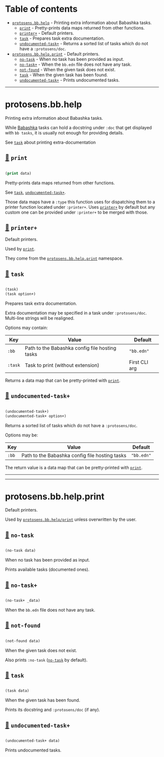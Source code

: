 # Table of contents
-  [`protosens.bb.help`](#protosens.bb.help)  - Printing extra information about Babashka tasks.
    -  [`print`](#protosens.bb.help/print) - Pretty-prints data maps returned from other functions.
    -  [`printer+`](#protosens.bb.help/printer+) - Default printers.
    -  [`task`](#protosens.bb.help/task) - Prepares task extra documentation.
    -  [`undocumented-task+`](#protosens.bb.help/undocumented-task+) - Returns a sorted list of tasks which do not have a <code>:protosens/doc</code>.
-  [`protosens.bb.help.print`](#protosens.bb.help.print)  - Default printers.
    -  [`no-task`](#protosens.bb.help.print/no-task) - When no task has been provided as input.
    -  [`no-task+`](#protosens.bb.help.print/no-task+) - When the <code>bb.edn</code> file does not have any task.
    -  [`not-found`](#protosens.bb.help.print/not-found) - When the given task does not exist.
    -  [`task`](#protosens.bb.help.print/task) - When the given task has been found.
    -  [`undocumented-task+`](#protosens.bb.help.print/undocumented-task+) - Prints undocumented tasks.

-----
# <a name="protosens.bb.help">protosens.bb.help</a>


Printing extra information about Babashka tasks.

   While [Babashka](https://github.com/babashka/babashka) tasks can hold a docstring under `:doc`
   that get displayed with `bb tasks`, it is usually not enough for providing details.

   See [`task`](#protosens.bb.help/task) about printing extra-documentation




## <a name="protosens.bb.help/print">[:page_facing_up:](https://github.com/protosens/monorepo.cljc/blob/main/module/bb.help/src/main/clj/protosens/bb/help.clj#L118-L138) `print`</a>
``` clojure

(print data)
```


Pretty-prints data maps returned from other functions.

   See [`task`](#protosens.bb.help/task), [`undocumented-task+`](#protosens.bb.help/undocumented-task+).
  
   Those data maps have a `:type` this function uses for dispatching them to a
   printer function located under `:printer+`.
   Uses [`printer+`](#protosens.bb.help/printer+) by default but any custom one can be provided under `:printer+`
   to be merged with those.

## <a name="protosens.bb.help/printer+">[:page_facing_up:](https://github.com/protosens/monorepo.cljc/blob/main/module/bb.help/src/main/clj/protosens/bb/help.clj#L142-L154) `printer+`</a>

Default printers.
  
   Used by [`print`](#protosens.bb.help/print).

   They come from the [`protosens.bb.help.print`](#protosens.bb.help.print) namespace.

## <a name="protosens.bb.help/task">[:page_facing_up:](https://github.com/protosens/monorepo.cljc/blob/main/module/bb.help/src/main/clj/protosens/bb/help.clj#L39-L84) `task`</a>
``` clojure

(task)
(task option+)
```


Prepares task extra documentation.

   Extra documentation may be specified in a task under `:protosens/doc`.
   Multi-line strings will be realigned.

   Options may contain:

   | Key     | Value                                          | Default       |
   |---------|------------------------------------------------|---------------|
   | `:bb`   | Path to the Babashka config file hosting tasks | `"bb.edn"`  |
   | `:task` | Task to print (without extension)              | First CLI arg |
  
   Returns a data map that can be pretty-printed with [`print`](#protosens.bb.help/print).

## <a name="protosens.bb.help/undocumented-task+">[:page_facing_up:](https://github.com/protosens/monorepo.cljc/blob/main/module/bb.help/src/main/clj/protosens/bb/help.clj#L87-L112) `undocumented-task+`</a>
``` clojure

(undocumented-task+)
(undocumented-task+ option+)
```


Returns a sorted list of tasks which do not have a `:protosens/doc`.

   Options may be:

   | Key   | Value                                          | Default      |
   |-------|------------------------------------------------|--------------|
   | `:bb` | Path to the Babashka config file hosting tasks | `"bb.edn"` |
  
   The return value is a data map that can be pretty-printed with [`print`](#protosens.bb.help/print).

-----

-----
# <a name="protosens.bb.help.print">protosens.bb.help.print</a>


Default printers.
  
   Used by [`protosens.bb.help/print`](#protosens.bb.help/print) unless overwritten by the user.




## <a name="protosens.bb.help.print/no-task">[:page_facing_up:](https://github.com/protosens/monorepo.cljc/blob/main/module/bb.help/src/main/clj/protosens/bb/help/print.clj#L13-L26) `no-task`</a>
``` clojure

(no-task data)
```


When no task has been provided as input.
  
   Prints available tasks (documented ones).

## <a name="protosens.bb.help.print/no-task+">[:page_facing_up:](https://github.com/protosens/monorepo.cljc/blob/main/module/bb.help/src/main/clj/protosens/bb/help/print.clj#L30-L36) `no-task+`</a>
``` clojure

(no-task+ _data)
```


When the `bb.edn` file does not have any task.

## <a name="protosens.bb.help.print/not-found">[:page_facing_up:](https://github.com/protosens/monorepo.cljc/blob/main/module/bb.help/src/main/clj/protosens/bb/help/print.clj#L40-L53) `not-found`</a>
``` clojure

(not-found data)
```


When the given task does not exist.

   Also prints `:no-task` ([`no-task`](#protosens.bb.help.print/no-task) by default).

## <a name="protosens.bb.help.print/task">[:page_facing_up:](https://github.com/protosens/monorepo.cljc/blob/main/module/bb.help/src/main/clj/protosens/bb/help/print.clj#L57-L71) `task`</a>
``` clojure

(task data)
```


When the given task has been found.
  
   Prints its docstring and `:protosens/doc` (if any).

## <a name="protosens.bb.help.print/undocumented-task+">[:page_facing_up:](https://github.com/protosens/monorepo.cljc/blob/main/module/bb.help/src/main/clj/protosens/bb/help/print.clj#L75-L88) `undocumented-task+`</a>
``` clojure

(undocumented-task+ data)
```


Prints undocumented tasks.
